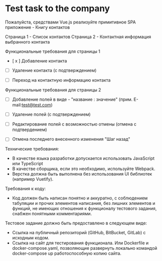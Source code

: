 # Test task to the company
Пожалуйста, средствами Vue.js реализуйте примитивное SPA приложение - Книгу контактов

Страница 1 - Список контактов
Страница 2 - Контактная информация выбранного контакта


Функциональные требования для страницы 1 
   - [ x ] Добавление контакта 
   - [ ] Удаление контакта (с подтверждением)
   - [ ] Переход на контактную информацию контакта

 
Функциональные требования для страницы 2 
   - [ ] Добавление полей в виде - "название : значение" (прим. E-mail:test@test.com)
   - [ ] Удаление полей  (с подтверждением) 
   - [ ] Редактирование полей с возможностью отмены (отмена с подтвердением) 
   - [ ] Отмена последнего внесенного изменения "Шаг назад" 


Технические требования:
 - В качестве языка разработки допускается использовать JavaScript или TypeScript
 - В качестве сборщика, если это необходимо, используйте Webpack.
 - Верстка должна быть выполнена без использования UI библиотек (например Vuetify).

Требования к коду:
- Код должен быть написан понятно и аккуратно, с соблюдением табуляции и прочих элементов написания, без лишних элементов и функций, не имеющих отношения к функционалу тестового задания, снабжен понятными комментариями.

Тестовое задание должно быть предоставлено в следующем виде:
- Ссылка на публичный репозиторий (GitHub, BitBucket, GitLab) с исходным кодом.
- Ссылка на сайт для тестирования функционала. Или Dockerfile и docker-compose.yaml, позволяющие развернуть локально командой docker-compose up работоспособную копию сайта.

